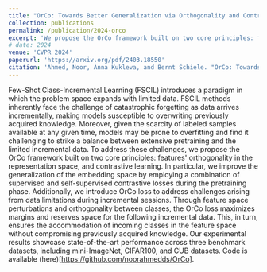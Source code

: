 ```yaml
---
title: "OrCo: Towards Better Generalization via Orthogonality and Contrast for Few-Shot Class-Incremental Learning"
collection: publications
permalink: /publication/2024-orco
excerpt: 'We propose the OrCo framework built on two core principles: features' orthogonality in the representation space, and contrastive learning.'
# date: 2024
venue: 'CVPR 2024'
paperurl: 'https://arxiv.org/pdf/2403.18550'
citation: 'Ahmed, Noor, Anna Kukleva, and Bernt Schiele. "OrCo: Towards Better Generalization via Orthogonality and Contrast for Few-Shot Class-Incremental Learning." 41st IEEE/CVF Conference on Computer Vision and Pattern Recognition. IEEE, 2024.'
---
```


Few-Shot Class-Incremental Learning (FSCIL) introduces a paradigm in which the problem space expands with limited data. FSCIL methods inherently face the challenge of catastrophic forgetting as data arrives incrementally, making models susceptible to overwriting previously acquired knowledge. Moreover, given the scarcity of labeled samples available at any given time, models may be prone to overfitting and find it challenging to strike a balance between extensive pretraining and the limited incremental data. To address these challenges, we propose the OrCo framework built on two core principles: features' orthogonality in the representation space, and contrastive learning. In particular, we improve the generalization of the embedding space by employing a combination of supervised and self-supervised contrastive losses during the pretraining phase. Additionally, we introduce OrCo loss to address challenges arising from data limitations during incremental sessions. Through feature space perturbations and orthogonality between classes, the OrCo loss maximizes margins and reserves space for the following incremental data. This, in turn, ensures the accommodation of incoming classes in the feature space without compromising previously acquired knowledge. Our experimental results showcase state-of-the-art performance across three benchmark datasets, including mini-ImageNet, CIFAR100, and CUB datasets. Code is available (here)[https://github.com/noorahmedds/OrCo].